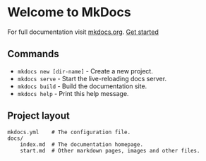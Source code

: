 # Welcome to MkDocs

For full documentation visit [mkdocs.org](https://mkdocs.org).
[Get started](start)

## Commands

* `mkdocs new [dir-name]` - Create a new project.
* `mkdocs serve` - Start the live-reloading docs server.
* `mkdocs build` - Build the documentation site.
* `mkdocs help` - Print this help message.

## Project layout

    mkdocs.yml    # The configuration file.
    docs/
        index.md  # The documentation homepage.
        start.md  # Other markdown pages, images and other files.
